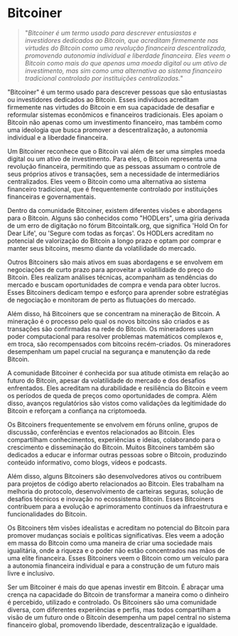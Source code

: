 # Bitcoiner

>"*Bitcoiner é um termo usado para descrever entusiastas e investidores dedicados ao Bitcoin, que acreditam firmemente nas virtudes do Bitcoin como uma revolução financeira descentralizada, promovendo autonomia individual e liberdade financeira. Eles veem o Bitcoin como mais do que apenas uma moeda digital ou um ativo de investimento, mas sim como uma alternativa ao sistema financeiro tradicional controlado por instituições centralizadas.*"

"Bitcoiner" é um termo usado para descrever pessoas que são entusiastas ou investidores dedicados ao Bitcoin. Esses indivíduos acreditam firmemente nas virtudes do Bitcoin e em sua capacidade de desafiar e reformular sistemas econômicos e financeiros tradicionais. Eles apoiam o Bitcoin não apenas como um investimento financeiro, mas também como uma ideologia que busca promover a descentralização, a autonomia individual e a liberdade financeira.

Um Bitcoiner reconhece que o Bitcoin vai além de ser uma simples moeda digital ou um ativo de investimento. Para eles, o Bitcoin representa uma revolução financeira, permitindo que as pessoas assumam o controle de seus próprios ativos e transações, sem a necessidade de intermediários centralizados. Eles veem o Bitcoin como uma alternativa ao sistema financeiro tradicional, que é frequentemente controlado por instituições financeiras e governamentais.

Dentro da comunidade Bitcoiner, existem diferentes visões e abordagens para o Bitcoin. Alguns são conhecidos como "HODLers", uma gíria derivada de um erro de digitação no fórum Bitcointalk.org, que significa 'Hold On for Dear Life', ou 'Segure com todas as forças'. Os HODLers acreditam no potencial de valorização do Bitcoin a longo prazo e optam por comprar e manter seus bitcoins, mesmo diante da volatilidade do mercado.

Outros Bitcoiners são mais ativos em suas abordagens e se envolvem em negociações de curto prazo para aproveitar a volatilidade do preço do Bitcoin. Eles realizam análises técnicas, acompanham as tendências do mercado e buscam oportunidades de compra e venda para obter lucros. Esses Bitcoiners dedicam tempo e esforço para aprender sobre estratégias de negociação e monitoram de perto as flutuações do mercado.

Além disso, há Bitcoiners que se concentram na mineração de Bitcoin. A mineração é o processo pelo qual os novos bitcoins são criados e as transações são confirmadas na rede do Bitcoin. Os mineradores usam poder computacional para resolver problemas matemáticos complexos e, em troca, são recompensados com bitcoins recém-criados. Os mineradores desempenham um papel crucial na segurança e manutenção da rede Bitcoin.

A comunidade Bitcoiner é conhecida por sua atitude otimista em relação ao futuro do Bitcoin, apesar da volatilidade do mercado e dos desafios enfrentados. Eles acreditam na durabilidade e resiliência do Bitcoin e veem os períodos de queda de preços como oportunidades de compra. Além disso, avanços regulatórios são vistos como validações da legitimidade do Bitcoin e reforçam a confiança na criptomoeda.

Os Bitcoiners frequentemente se envolvem em fóruns online, grupos de discussão, conferências e eventos relacionados ao Bitcoin. Eles compartilham conhecimentos, experiências e ideias, colaborando para o crescimento e disseminação do Bitcoin. Muitos Bitcoiners também são dedicados a educar e informar outras pessoas sobre o Bitcoin, produzindo conteúdo informativo, como blogs, vídeos e podcasts.

Além disso, alguns Bitcoiners são desenvolvedores ativos ou contribuem para projetos de código aberto relacionados ao Bitcoin. Eles trabalham na melhoria do protocolo, desenvolvimento de carteiras seguras, solução de desafios técnicos e inovação no ecossistema Bitcoin. Esses Bitcoiners contribuem para a evolução e aprimoramento contínuos da infraestrutura e funcionalidades do Bitcoin.

Os Bitcoiners têm visões idealistas e acreditam no potencial do Bitcoin para promover mudanças sociais e políticas significativas. Eles veem a adoção em massa do Bitcoin como uma maneira de criar uma sociedade mais igualitária, onde a riqueza e o poder não estão concentrados nas mãos de uma elite financeira. Esses Bitcoiners veem o Bitcoin como um veículo para a autonomia financeira individual e para a construção de um futuro mais livre e inclusivo.

Ser um Bitcoiner é mais do que apenas investir em Bitcoin. É abraçar uma crença na capacidade do Bitcoin de transformar a maneira como o dinheiro é percebido, utilizado e controlado. Os Bitcoiners são uma comunidade diversa, com diferentes experiências e perfis, mas todos compartilham a visão de um futuro onde o Bitcoin desempenha um papel central no sistema financeiro global, promovendo liberdade, descentralização e igualdade.